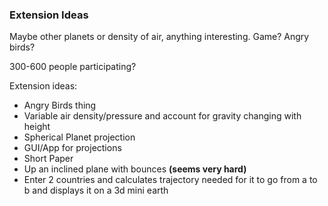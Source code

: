### Extension Ideas 

Maybe other planets or density of air, anything interesting. Game? Angry birds?

300-600 people participating?

Extension ideas:
  - Angry Birds thing
  - Variable air density/pressure and account for gravity changing with height
  - Spherical Planet projection
  - GUI/App for projections
  - Short Paper
  - Up an inclined plane with bounces <strong>(seems very hard)</strong>
  - Enter 2 countries and calculates trajectory needed for it to go from a to b and displays it on a 3d mini earth
